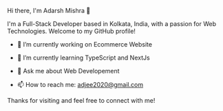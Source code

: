 Hi there, I'm Adarsh Mishra 👋

I'm a Full-Stack Developer based in Kolkata, India, with a passion for Web Technologies. Welcome to my GitHub profile!

* 🔭 I’m currently working on Ecommerce Website

* 🌱 I’m currently learning TypeScript and NextJs

* 💬 Ask me about Web Developement

* 📫 How to reach me: adjee2020@gmail.com

Thanks for visiting and feel free to connect with me!
